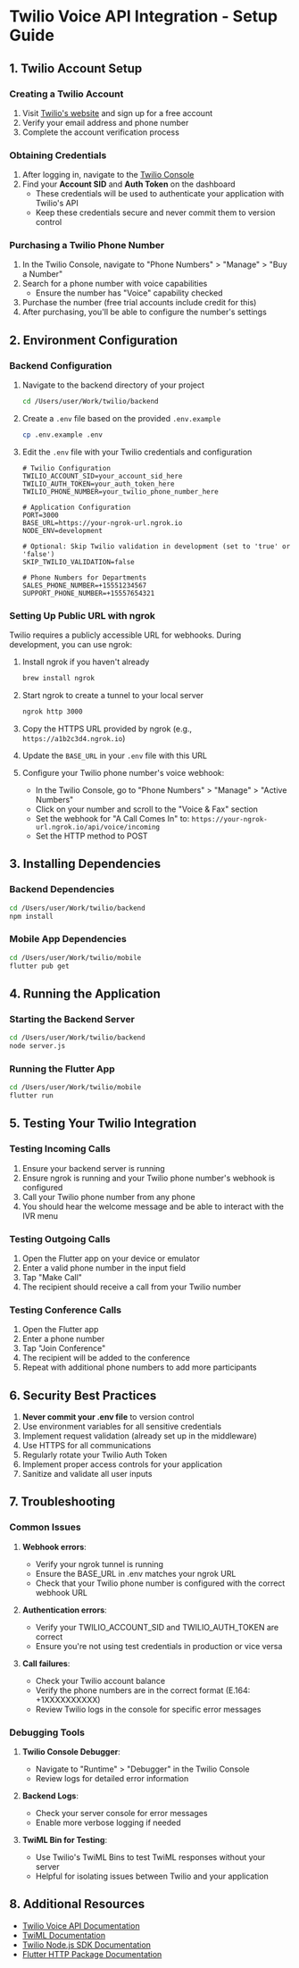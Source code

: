 # Twilio Voice API Integration - Setup Guide

## 1. Twilio Account Setup

### Creating a Twilio Account
1. Visit [Twilio's website](https://www.twilio.com/) and sign up for a free account
2. Verify your email address and phone number
3. Complete the account verification process

### Obtaining Credentials
1. After logging in, navigate to the [Twilio Console](https://console.twilio.com/)
2. Find your **Account SID** and **Auth Token** on the dashboard
   - These credentials will be used to authenticate your application with Twilio's API
   - Keep these credentials secure and never commit them to version control

### Purchasing a Twilio Phone Number
1. In the Twilio Console, navigate to "Phone Numbers" > "Manage" > "Buy a Number"
2. Search for a phone number with voice capabilities
   - Ensure the number has "Voice" capability checked
3. Purchase the number (free trial accounts include credit for this)
4. After purchasing, you'll be able to configure the number's settings

## 2. Environment Configuration

### Backend Configuration
1. Navigate to the backend directory of your project
   ```bash
   cd /Users/user/Work/twilio/backend
   ```

2. Create a `.env` file based on the provided `.env.example`
   ```bash
   cp .env.example .env
   ```

3. Edit the `.env` file with your Twilio credentials and configuration
   ```
   # Twilio Configuration
   TWILIO_ACCOUNT_SID=your_account_sid_here
   TWILIO_AUTH_TOKEN=your_auth_token_here
   TWILIO_PHONE_NUMBER=your_twilio_phone_number_here

   # Application Configuration
   PORT=3000
   BASE_URL=https://your-ngrok-url.ngrok.io
   NODE_ENV=development

   # Optional: Skip Twilio validation in development (set to 'true' or 'false')
   SKIP_TWILIO_VALIDATION=false

   # Phone Numbers for Departments
   SALES_PHONE_NUMBER=+15551234567
   SUPPORT_PHONE_NUMBER=+15557654321
   ```

### Setting Up Public URL with ngrok
Twilio requires a publicly accessible URL for webhooks. During development, you can use ngrok:

1. Install ngrok if you haven't already
   ```bash
   brew install ngrok
   ```

2. Start ngrok to create a tunnel to your local server
   ```bash
   ngrok http 3000
   ```

3. Copy the HTTPS URL provided by ngrok (e.g., `https://a1b2c3d4.ngrok.io`)
4. Update the `BASE_URL` in your `.env` file with this URL
5. Configure your Twilio phone number's voice webhook:
   - In the Twilio Console, go to "Phone Numbers" > "Manage" > "Active Numbers"
   - Click on your number and scroll to the "Voice & Fax" section
   - Set the webhook for "A Call Comes In" to: `https://your-ngrok-url.ngrok.io/api/voice/incoming`
   - Set the HTTP method to POST

## 3. Installing Dependencies

### Backend Dependencies
```bash
cd /Users/user/Work/twilio/backend
npm install
```

### Mobile App Dependencies
```bash
cd /Users/user/Work/twilio/mobile
flutter pub get
```

## 4. Running the Application

### Starting the Backend Server
```bash
cd /Users/user/Work/twilio/backend
node server.js
```

### Running the Flutter App
```bash
cd /Users/user/Work/twilio/mobile
flutter run
```

## 5. Testing Your Twilio Integration

### Testing Incoming Calls
1. Ensure your backend server is running
2. Ensure ngrok is running and your Twilio phone number's webhook is configured
3. Call your Twilio phone number from any phone
4. You should hear the welcome message and be able to interact with the IVR menu

### Testing Outgoing Calls
1. Open the Flutter app on your device or emulator
2. Enter a valid phone number in the input field
3. Tap "Make Call"
4. The recipient should receive a call from your Twilio number

### Testing Conference Calls
1. Open the Flutter app
2. Enter a phone number
3. Tap "Join Conference"
4. The recipient will be added to the conference
5. Repeat with additional phone numbers to add more participants

## 6. Security Best Practices

1. **Never commit your .env file** to version control
2. Use environment variables for all sensitive credentials
3. Implement request validation (already set up in the middleware)
4. Use HTTPS for all communications
5. Regularly rotate your Twilio Auth Token
6. Implement proper access controls for your application
7. Sanitize and validate all user inputs

## 7. Troubleshooting

### Common Issues

1. **Webhook errors**:
   - Verify your ngrok tunnel is running
   - Ensure the BASE_URL in .env matches your ngrok URL
   - Check that your Twilio phone number is configured with the correct webhook URL

2. **Authentication errors**:
   - Verify your TWILIO_ACCOUNT_SID and TWILIO_AUTH_TOKEN are correct
   - Ensure you're not using test credentials in production or vice versa

3. **Call failures**:
   - Check your Twilio account balance
   - Verify the phone numbers are in the correct format (E.164: +1XXXXXXXXXX)
   - Review Twilio logs in the console for specific error messages

### Debugging Tools

1. **Twilio Console Debugger**:
   - Navigate to "Runtime" > "Debugger" in the Twilio Console
   - Review logs for detailed error information

2. **Backend Logs**:
   - Check your server console for error messages
   - Enable more verbose logging if needed

3. **TwiML Bin for Testing**:
   - Use Twilio's TwiML Bins to test TwiML responses without your server
   - Helpful for isolating issues between Twilio and your application

## 8. Additional Resources

- [Twilio Voice API Documentation](https://www.twilio.com/docs/voice)
- [TwiML Documentation](https://www.twilio.com/docs/voice/twiml)
- [Twilio Node.js SDK Documentation](https://www.twilio.com/docs/libraries/node)
- [Flutter HTTP Package Documentation](https://pub.dev/packages/http)